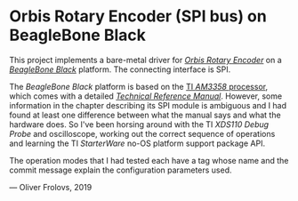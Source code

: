 # Orbis Rotary Encoder (SPI bus) on BeagleBone Black

This project implements a bare-metal driver for [*Orbis Rotary Encoder*](https://www.rls.si/en/orbis-true-absolute-rotary-encoder) on a [*BeagleBone Black*](https://beagleboard.org/black) platform. The connecting interface is SPI.

The *BeagleBone Black* platform is based on the [TI *AM3358* processor](https://www.ti.com/processors/sitara-arm/am335x-cortex-a8/overview.html), which comes with a detailed [*Technical Reference Manual*](https://www.ti.com/lit/pdf/spruh73). However, some information in the chapter describing its SPI module is ambiguous and I had found at least one difference between what the manual says and what the hardware does. So I've been horsing around with the TI *XDS110 Debug Probe* and oscilloscope, working out the correct sequence of operations and learning the TI *StarterWare* no-OS platform support package API.

The operation modes that I had tested each have a tag whose name and the commit message explain the configuration parameters used.

&mdash; Oliver Frolovs, 2019
